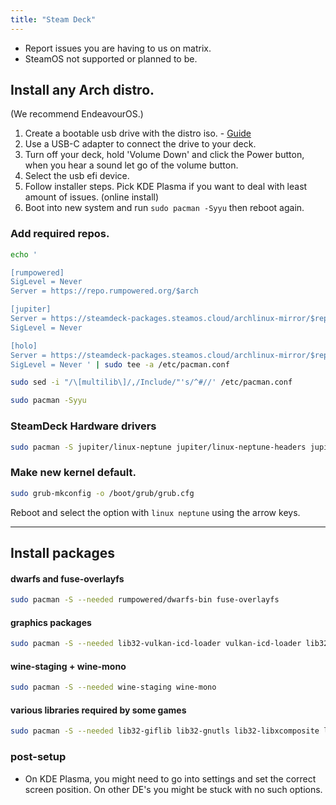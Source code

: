 ```yaml
---
title: "Steam Deck"
---
```


- Report issues you are having to us on matrix.
- SteamOS not supported or planned to be.

## Install any Arch distro.

(We recommend EndeavourOS.)

1. Create a bootable usb drive with the distro iso. - [Guide](https://discovery.endeavouros.com/installation/create-install-media-usb-key/2021/03/)
2. Use a USB-C adapter to connect the drive to your deck.
3. Turn off your deck, hold 'Volume Down' and click the Power button, when you hear a sound let go of the volume button.
4. Select the usb efi device.
5. Follow installer steps. Pick KDE Plasma if you want to deal with least amount of issues. (online install)
6. Boot into new system and run `sudo pacman -Syyu` then reboot again.

### Add required repos.

```bash
echo '

[rumpowered]
SigLevel = Never
Server = https://repo.rumpowered.org/$arch

[jupiter]
Server = https://steamdeck-packages.steamos.cloud/archlinux-mirror/$repo/os/$arch
SigLevel = Never

[holo]
Server = https://steamdeck-packages.steamos.cloud/archlinux-mirror/$repo/os/$arch
SigLevel = Never ' | sudo tee -a /etc/pacman.conf

sudo sed -i "/\[multilib\]/,/Include/"'s/^#//' /etc/pacman.conf

sudo pacman -Syyu
```

### SteamDeck Hardware drivers

```bash
sudo pacman -S jupiter/linux-neptune jupiter/linux-neptune-headers jupiter/linux-firmware-neptune jupiter/jupiter-hw-support rumpowered/sc-controller
```

### Make new kernel default.

```bash
sudo grub-mkconfig -o /boot/grub/grub.cfg
```

Reboot and select the option with `linux neptune` using the arrow keys.

------------------------------------------------------------------------------------------------------

## Install packages

#### dwarfs and fuse-overlayfs
```bash
sudo pacman -S --needed rumpowered/dwarfs-bin fuse-overlayfs
```

#### graphics packages
```bash
sudo pacman -S --needed lib32-vulkan-icd-loader vulkan-icd-loader lib32-vulkan-radeon vulkan-radeon gamescope
```

#### wine-staging + wine-mono
```bash
sudo pacman -S --needed wine-staging wine-mono
```

#### various libraries required by some games
```bash
sudo pacman -S --needed lib32-giflib lib32-gnutls lib32-libxcomposite lib32-libxinerama lib32-libxslt lib32-mpg123 lib32-v4l-utils lib32-alsa-lib lib32-alsa-plugins lib32-libpulse lib32-openal lib32-zlib giflib libgphoto2 libxcrypt-compat zlib gst-plugins-base gst-plugins-good gst-plugins-ugly gst-plugins-bad gstreamer-vaapi gst-libav
```

### post-setup
- On KDE Plasma, you might need to go into settings and set the correct screen position. On other DE's you might be stuck with no such options.
